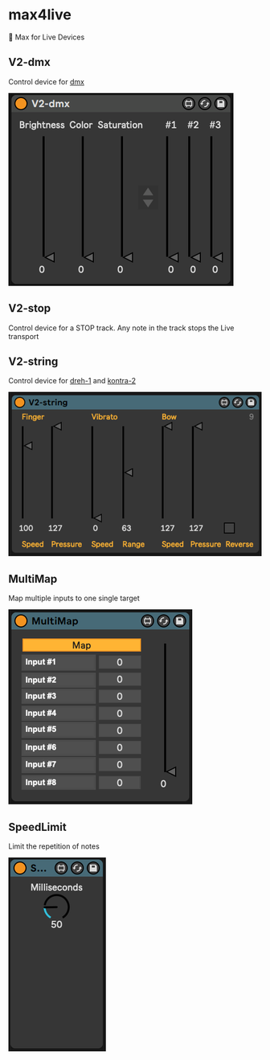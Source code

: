 # max4live
🍝 Max for Live Devices

## V2-dmx

Control device for [dmx](https://versioduo.com/#dmx)

![Screenshot](screenshots/V2-dmx.png?raw=true)

## V2-stop

Control device for a STOP track. Any note in the track stops the Live transport

## V2-string

Control device for [dreh-1](https://versioduo.com/#dreh-1) and [kontra-2](https://versioduo.com/#kontra-2)

![Screenshot](screenshots/V2-string.png?raw=true)

## MultiMap

Map multiple inputs to one single target

![Screenshot](screenshots/MultiMap.png?raw=true)


## SpeedLimit

Limit the repetition of notes

![Screenshot](screenshots/SpeedLimit.png?raw=true)
